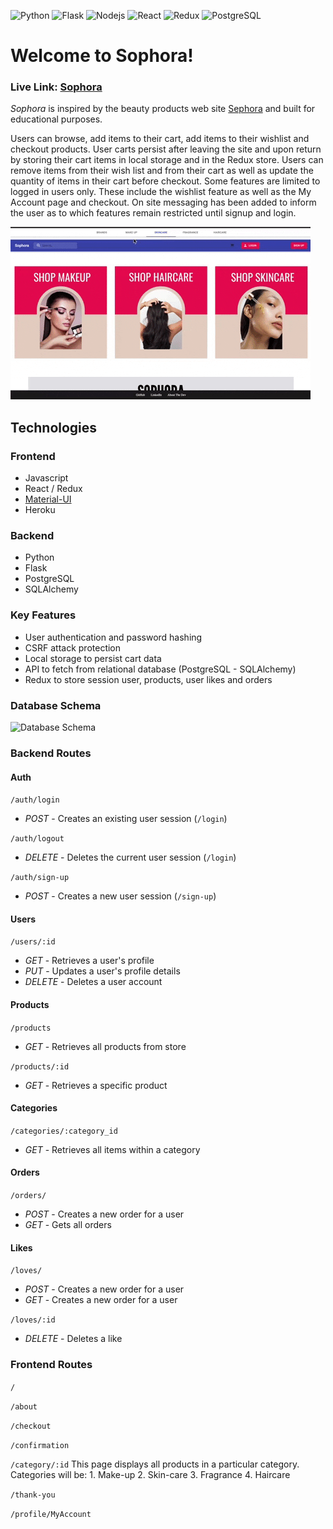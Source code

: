![Python](https://img.shields.io/badge/Python-3776AB?style=for-the-badge&logo=python&logoColor=white) ![Flask](https://img.shields.io/badge/Flask-000000?style=for-the-badge&logo=flask&logoColor=white) ![Nodejs](https://img.shields.io/badge/Node.js-43853D?style=for-the-badge&logo=node.js&logoColor=white) ![React](https://img.shields.io/badge/React-20232A?style=for-the-badge&logo=react&logoColor=61DAFB) ![Redux](https://img.shields.io/badge/Redux-593D88?style=for-the-badge&logo=redux&logoColor=white) ![PostgreSQL](https://img.shields.io/badge/postgres-%23316192.svg?style=for-the-badge&logo=postgresql&logoColor=white)

# Welcome to Sophora!

### Live Link: [Sophora](https://thriftee.herokuapp.com/)
_Sophora_ is inspired by the beauty products web site [Sephora](https://www.sephora.com/) and built for educational purposes.

Users can browse, add items to their cart, add items to their wishlist and checkout products. User carts persist after leaving the site and upon return by storing their cart items in local storage and in the Redux store. Users can remove items from their wish list and from their cart as well as update the quantity of items in their cart before checkout. Some features are limited to logged in users only. These include the wishlist feature as well as the My Account page and checkout. On site messaging has been added to inform the user as to which features remain restricted until signup and login.

![](giphy.gif)

## Technologies
### Frontend
- Javascript
- React / Redux
- [Material-UI](https://material-ui.com)
- Heroku

### Backend
- Python
- Flask
- PostgreSQL
- SQLAlchemy

### Key Features
- User authentication and password hashing
- CSRF attack protection
- Local storage to persist cart data
- API to fetch from relational database (PostgreSQL - SQLAlchemy)
- Redux to store session user, products, user likes and orders

### Database Schema
![Database Schema](https://res.cloudinary.com/dse6ebwba/image/upload/v1623548616/sophoraDB_mjjmvl.png)

### Backend Routes

#### Auth

`/auth/login`
- *POST* - Creates an existing user session (`/login`)

`/auth/logout`
- *DELETE* - Deletes the current user session (`/login`)

`/auth/sign-up`
- *POST* - Creates a new user session (`/sign-up`)


#### Users

 `/users/:id`
- *GET* - Retrieves a user's profile
- *PUT* - Updates a user's profile details
- *DELETE* - Deletes a user account


#### Products

 `/products`
- *GET* - Retrieves all products from store


 `/products/:id`
- *GET* - Retrieves a specific product


#### Categories

`/categories/:category_id`
- *GET* - Retrieves all items within a category


#### Orders

 `/orders/`
- *POST* - Creates a new order for a user
- *GET* - Gets all orders


#### Likes

 `/loves/`
- *POST* - Creates a new order for a user
- *GET* - Creates a new order for a user

`/loves/:id`
- *DELETE* - Deletes a like

### Frontend Routes

 `/`

`/about`

`/checkout`

`/confirmation`

`/category/:id`
This page displays all products in a particular category. Categories will be:
    1. Make-up
    2. Skin-care
    3. Fragrance
    4. Haircare

`/thank-you`

`/profile/MyAccount`

